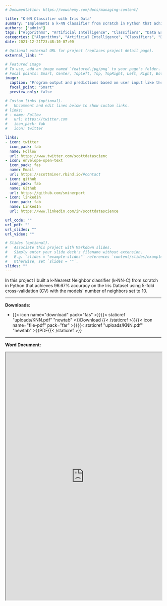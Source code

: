 ```yaml
---
# Documentation: https://wowchemy.com/docs/managing-content/

title: "K-NN Classifier with Iris Data"
summary: "Implements a k-NN classifier from scratch in Python that achieves a 96.67% accuracy on the Iris Dataset using 5-fold cross-validation (CV) and the models' number of neighbors set to 10."
authors: ["admin"]
tags: ["Algorithms", "Artificial Intelligence", "Classifiers", "Data Engineering", "Machine Learning", "Software Engineering" ]
categories: ["Algorithms", "Artificial Intelligence", "Classifiers", "Data Engineering", "Machine Learning", "Software Engineering" ]
date: 2021-12-21T23:48:10-07:00

# Optional external URL for project (replaces project detail page).
external_link: ""

# Featured image
# To use, add an image named `featured.jpg/png` to your page's folder.
# Focal points: Smart, Center, TopLeft, Top, TopRight, Left, Right, BottomLeft, Bottom, BottomRight.
image:
  caption: "Program output and predictions based on user input like the training examples found on the right-hand side of the image"
  focal_point: "Smart"
  preview_only: false

# Custom links (optional).
#   Uncomment and edit lines below to show custom links.
# links:
# - name: Follow
#   url: https://twitter.com
#   icon_pack: fab
#   icon: twitter

links:
- icon: twitter
  icon_pack: fab
  name: Follow
  url: https://www.twitter.com/scottdatascienc
- icon: envelope-open-text
  icon_pack: fas
  name: Email
  url: https://scottminer.rbind.io/#contact
- icon: github
  icon_pack: fab
  name: Github
  url: https://github.com/sminerport
- icon: linkedin
  icon_pack: fab
  name: LinkedIn
  url: https://www.linkedin.com/in/scottdatascience

url_code: ""
url_pdf: ""
url_slides: ""
url_video: ""

# Slides (optional).
#   Associate this project with Markdown slides.
#   Simply enter your slide deck's filename without extension.
#   E.g. `slides = "example-slides"` references `content/slides/example-slides.md`.
#   Otherwise, set `slides = ""`.
slides: ""
---
```


In this project I built a k-Nearest Neighbor classifier (k-NN-C) from scratch in Python that achieves 96.67% accuracy on the Iris Dataset using 5-fold cross-validation (CV) with the models' number of neighbors set to 10.

<hr/>

**Downloads:**

<ul>
	<li>{{< icon name="download" pack="fas" >}}{{< staticref "uploads/KNN.pdf" "newtab" >}}Download {{< /staticref >}}{{< icon name="file-pdf" pack="far" >}}{{< staticref "uploads/KNN.pdf" "newtab" >}}PDF{{< /staticref >}}</li>
</ul>
<hr/>

**Word Document:**
<iframe src="https://onedrive.live.com/embed?cid=5B8EDCFD5CE8D99E&resid=5B8EDCFD5CE8D99E%21467031&authkey=ACZCfiq5GB3A-uQ&em=2" width="100%" height="800" frameborder="1" scrolling="yes"></iframe>
